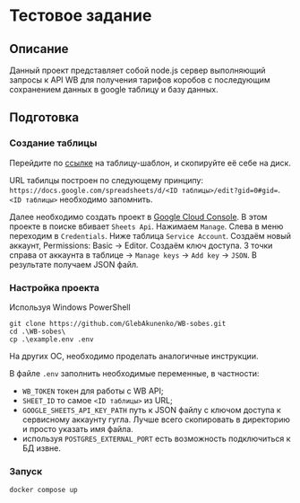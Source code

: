 # Тестовое задание

## Описание
Данный проект представляет собой node.js сервер выполняющий запросы к API WB для получения тарифов коробов с последующим сохранением данных в google таблицу и базу данных.

## Подготовка

### Создание таблицы
Перейдите по [ссылке](https://docs.google.com/spreadsheets/d/13ND5uQtRtWORIF-o7BMCwWXR4Yv82ug9zhcl5y0wYEo/edit?usp=sharing) на таблицу-шаблон, и скопируйте её себе на диск. 

URL табилцы построен по следующему принципу: `https://docs.google.com/spreadsheets/d/<ID таблицы>/edit?gid=0#gid=`. `<ID таблицы>` необходимо запомнить.

Далее необходимо создать проект в [Google Cloud Console](https://console.cloud.google.com/). В этом проекте в поиске вбивает `Sheets Api`. Нажимаем `Manage`. Слева в меню переходим в `Credentials`. Ниже таблица `Service Account`. Создаём новый аккаунт, Permissions: Basic -> Editor.
Создаём ключ доступа. 3 точки справа от аккаунта в таблице -> `Manage keys` -> `Add key` -> `JSON`. В результате получаем JSON файл.

### Настройка проекта
Используя Windows PowerShell
```
git clone https://github.com/GlebAkunenko/WB-sobes.git
cd .\WB-sobes\
cp .\example.env .env 
```
На других ОС, необходимо проделать аналогичные инструкции.

В файле `.env` заполнить необходимые переменные, в частности:
- `WB_TOKEN` токен для работы с WB API; 
- `SHEET_ID` то самое `<ID таблицы>` из URL;
- `GOOGLE_SHEETS_API_KEY_PATH` путь к JSON файлу с ключом доступа к сервисному аккаунту гугла. Лучше всего скопировать в директорию и просто указать имя файла.
- используя `POSTGRES_EXTERNAL_PORT` есть возможность подключиться к БД извне.

### Запуск

```
docker compose up
```
